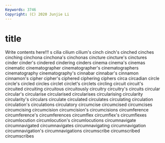 ```yaml
---
Keywords: 3746
Copyright: (C) 2020 Junjie Li
---
```


# title

Write contents here!!!
s 
cilia 
cilium 
cilium's 
cinch
cinch's 
cinched 
cinches 
cinching 
cinchona 
cinchona's 
cinchonas 
cincture 
cincture's 
cinctures
cinder 
cinder's 
cindered 
cindering 
cinders 
cinema 
cinema's 
cinemas 
cinematic 
cinematographer
cinematographer's 
cinematographers 
cinematography 
cinematography's 
cinnabar 
cinnabar's 
cinnamon 
cinnamon's 
cipher 
cipher's
ciphered 
ciphering 
ciphers 
circa 
circadian 
circle 
circle's 
circled 
circles 
circlet
circlet's 
circlets 
circling 
circuit 
circuit's 
circuited 
circuiting 
circuitous 
circuitously 
circuitry
circuitry's 
circuits 
circular 
circular's 
circularise 
circularised 
circularises 
circularising 
circularity 
circularity's
circulars 
circulate 
circulated 
circulates 
circulating 
circulation 
circulation's 
circulations 
circulatory 
circumcise
circumcised 
circumcises 
circumcising 
circumcision 
circumcision's 
circumcisions 
circumference 
circumference's 
circumferences 
circumflex
circumflex's 
circumflexes 
circumlocution 
circumlocution's 
circumlocutions 
circumnavigate 
circumnavigated 
circumnavigates 
circumnavigating 
circumnavigation
circumnavigation's 
circumnavigations 
circumscribe 
circumscribed 
circumscribes 
